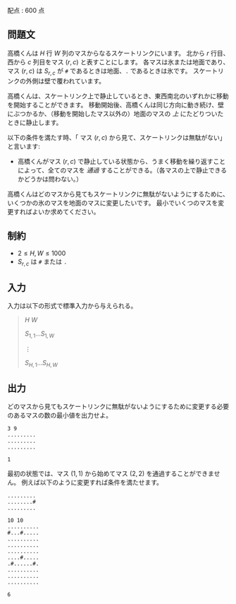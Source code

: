 配点 : $600$ 点

## 問題文

高橋くんは $H$ 行 $W$ 列のマスからなるスケートリンクにいます。
北から $r$ 行目、西から $c$ 列目をマス $(r, c)$ と表すことにします。
各マスは氷または地面であり、マス $(r, c)$ は $S_{r, c}$ が  `#` であるときは地面、`.` であるときは氷です。
スケートリンクの外側は壁で覆われています。

高橋くんは、スケートリンク上で静止しているとき、東西南北のいずれかに移動を開始することができます。
移動開始後、高橋くんは同じ方向に動き続け、壁にぶつかるか、（移動を開始したマス以外の）地面のマスの *上* にたどりついたときに静止します。

以下の条件を満たす時、「 マス $(r, c)$ から見て、スケートリンクは無駄がない」と言います:

- 高橋くんがマス $(r, c)$ で静止している状態から、うまく移動を繰り返すことによって、全てのマスを *通過* することができる。（各マスの上で静止できるかどうかは問わない。）

高橋くんはどのマスから見てもスケートリンクに無駄がないようにするために、いくつかの氷のマスを地面のマスに変更したいです。
最小でいくつのマスを変更すればよいか求めてください。

## 制約

- $2\le H,W \le 1000$
- $S_{r,c}$ は `#` または `.`

## 入力

入力は以下の形式で標準入力から与えられる。

> $H$ $W$
> 
> $S_{1,1}\dots S_{1,W}$
> 
> $\vdots$
> 
> $S_{H,1}\dots S_{H,W}$

## 出力

どのマスから見てもスケートリンクに無駄がないようにするために変更する必要のあるマスの数の最小値を出力せよ。

```input1
3 9
.........
.........
.........
```

```output1
1
```

最初の状態では、マス $(1,1)$ から始めてマス $(2,2)$ を通過することができません。
例えば以下のように変更すれば条件を満たせます。

```output1
.........
........#
.........
```

```input2
10 10
..........
#...#.....
..........
..........
..........
....#.....
.#......#.
..........
..........
..........
```

```output2
6
```